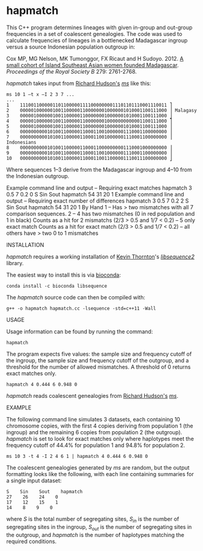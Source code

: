 # hapmatch

This C++ program determines lineages with given in-group and out-group frequencies in a set of coalescent genealogies.  The code was used to calculate frequencies of lineages in a bottlenecked Madagascar ingroup versus a source Indonesian population outgroup in:

Cox MP, MG Nelson, MK Tumonggor, FX Ricaut and H Sudoyo. 2012. [A small cohort of Island Southeast Asian women founded Madagascar](https://doi.org/10.1098/rspb.2012.0012). *Proceedings of the Royal Society B* 279: 2761-2768.

*hapmatch* takes input from [Richard Hudson's](http://home.uchicago.edu/~rhudson1/) [*ms*](http://home.uchicago.edu/%7Erhudson1/source/mksamples.html) like this:

```
ms 10 1 –t x –I 2 3 7 ...
...
1    111001100000110110000011110000000011101101110001110011 ⎤
2    000001000000100110000011000000010000001010001100111000 ⎥ Malagasy
3    000001000000100110000011000000010000001010001100111000 ⎦
4    000001000000100110000011000000010000000000001100111000 ⎤
5    000001000000100110000011000000010000001010001100111000 ⎥
6    000000000010100110000011000110010000001110001100000000 ⎥
7    000000000010100110000011000110010000001110001100000000 ⎥ Indonesians
8    000000000010100110000011000110000000001110001000000000 ⎥
9    000000000010100110000011000110010000001110001100000000 ⎥
10   000000000010100110000011000110011000001110011100000000 ⎦
```

Where sequences 1–3 derive from the Madagascar ingroup and 4–10 from the Indonesian outgroup.



Example command line and output – Requiring exact matches
hapmatch 3 0.5 7 0.2 0
S       Sin     Sout    hapmatch
54      31      20      1
Example command line and output – Requiring exact number of differences
hapmatch 3 0.5 7 0.2 2
S       Sin     Sout    hapmatch
54      31      20      1
By Hand
1     – Has > two mismatches with all 7 comparison sequences.
2     – 4 has two mismatches (0 in red population and 1 in black)
Counts as a hit for 2 mismatchs (2/3 > 0.5 and 1/7 < 0.2)
– 5 only exact match
Counts as a hit for exact match (2/3 > 0.5 and 1/7 < 0.2)
– all others have > two 0 to 1 mismatches














INSTALLATION

*hapmatch* requires a working installation of [Kevin Thornton](http://www.molpopgen.org/markdown/krthornt)'s [*libsequence2*](https://molpopgen.github.io/libsequence/) library.

The easiest way to install this is via [bioconda](https://bioconda.github.io): 

```
conda install -c bioconda libsequence
```

The *hapmatch* source code can then be compiled with:

```
g++ -o hapmatch hapmatch.cc -lsequence -std=c++11 -Wall
```

USAGE

Usage information can be found by running the command:

```
hapmatch
```

The program expects five values: the sample size and frequency cutoff of the ingroup, the sample size and frequency cutoff of the outgroup, and a threshold for the number of allowed mismatches.  A threshold of 0 returns exact matches only.

```
hapmatch 4 0.444 6 0.948 0
```

*hapmatch* reads coalescent genealogies from [Richard Hudson's](http://home.uchicago.edu/~rhudson1/) [*ms*](http://home.uchicago.edu/%7Erhudson1/source/mksamples.html).

EXAMPLE

The following command line simulates 3 datasets, each containing 10 chromosome copies, with the first 4 copies deriving from population 1 (the ingroup) and the remaining 6 copies from population 2 (the outgroup).  *hapmatch* is set to look for exact matches only where haplotypes meet the frequency cutoff of 44.4% for population 1 and 94.8% for population 2.

```
ms 10 3 -t 4 -I 2 4 6 1 | hapmatch 4 0.444 6 0.948 0
```

The coalescent genealogies generated by *ms* are random, but the output formatting looks like the following, with each line containing summaries for a single input dataset:

```
S    Sin    Sout    hapmatch
27    26    24    0
17    12    15    1
14    8    9    0
```
where *S* is the total number of segregating sites, *S<sub>in</sub>* is the number of segregating sites in the ingroup, *S<sub>out</sub>* is the number of segregating sites in the outgroup, and *hapmatch* is the number of haplotypes matching the required conditions.

